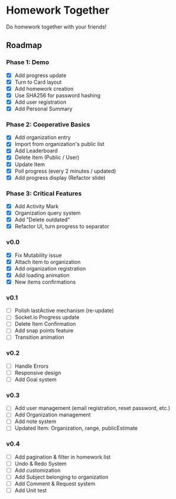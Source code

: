 # Homework Together

Do homework together with your friends!

## Roadmap

### Phase 1: Demo

- [x] Add progress update
- [x] Turn to Card layout
- [x] Add homework creation
- [x] Use SHA256 for password hashing
- [x] Add user registration
- [x] Add Personal Summary

### Phase 2: Cooperative Basics

- [x] Add organization entry
- [x] Import from organization's public list
- [x] Add Leaderboard
- [x] Delete Item (Public / User)
- [x] Update Item
- [x] Poll progress (every 2 minutes / updated)
- [x] Add progress display (Refactor slide)

### Phase 3: Critical Features

- [x] Add Activity Mark
- [x] Organization query system
- [x] Add "Delete outdated"
- [x] Refactor UI, turn progress to separator

### v0.0

- [x] Fix Mutability issue
- [x] Attach item to organization
- [x] Add organization registration
- [x] Add loading animation
- [x] New items confirmations

### v0.1

- [ ] Polish lastActive mechanism (re-update)
- [ ] Socket.io Progress update
- [ ] Delete Item Confirmation
- [ ] Add snap points feature
- [ ] Transition animation

### v0.2

- [ ] Handle Errors
- [ ] Responsive design
- [ ] Add Goal system

### v0.3

- [ ] Add user management (email registration, reset password, etc.)
- [ ] Add Organization management
- [ ] Add note system
- [ ] Updated Item: Organization, range, publicEstimate

### v0.4

- [ ] Add pagination & filter in homework list
- [ ] Undo & Redo System
- [ ] Add customization
- [ ] Add Subject belonging to organization
- [ ] Add Comment & Request system
- [ ] Add Unit test
